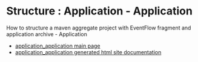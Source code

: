 # Structure : Application - Application

How to structure a maven aggregate project with EventFlow fragment and application archive - Application

* [application_application main page](src/site/markdown/index.md)
* [application_application generated html site documentation](https://plord12.github.io/samples/10.4.0-SNAPSHOT/./structure/application/application-application)
